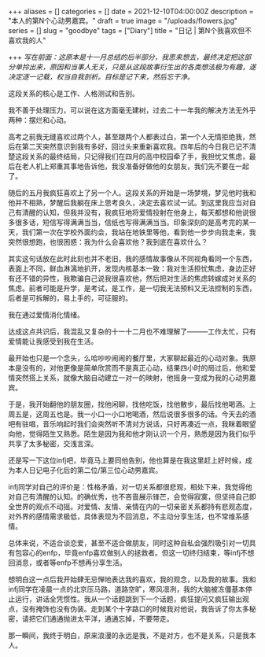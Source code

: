 +++
aliases = []
categories = []
date = 2021-12-10T04:00:00Z
description = "本人的第N个心动男嘉宾。"
draft = true
image = "/uploads/flowers.jpg"
series = []
slug = "goodbye"
tags = ["Diary"]
title = "日记  | 第N个我喜欢但不喜欢我的人"

+++
_写在前面：这原本是十一月总结的后半部分，我思来想去，最终决定把这部分单拎出来，原因和当事人无关，只是从这段故事衍生出的各类想法极为有趣，遂决定逐一记载，权当自我剖析。目标是记下来，然后忘干净。_

这段关系的核心是工作、人格测试和告别。

我不善于处理压力，可以说在这方面毫无建树，过去二十一年我的解决方法无外乎两种：摆烂和心动。

高考之前我无缝喜欢过两个人，甚至跟两个人都表过白，第一个人无情拒绝我，然后在第二天突然意识到我有多好，回过头来重新喜欢我。四年后的今日我已记不清楚这段关系的最终结局，只记得我们在四月的高中校园牵了手，我担忧又焦虑，最后在老人机上郑重其事地告诉他，我没准备好做他的女朋友，我们先不要在一起了。

随后的五月我疯狂喜欢上了另一个人。这段关系的开始是一场梦境，梦见他时我和他并不相熟，梦醒后我躺在床上思考良久，决定去喜欢试一试。到这里我应当对自己有清醒的认知，但我并没有，我疯狂地将爱情投射在他身上，每天都想和他说很多很多话，短信写得满满当当，信纸也写得满满当当。印象深刻的是高考完的某一天，我们第一次在学校外面约会，我站在地铁里等他，看到他一步步向我走来，我突然很想跑，也很困惑：我为什么会喜欢他？我到底在喜欢什么？

其实这句话放在此时此刻也并不老旧，我的感情故事像从不同视角看同一个东西，表面上不同，鲜血淋漓地扒开，发现内核基本一致：我对生活担忧焦虑，身边正好有还不错的异性，我欺骗自己说我很喜欢他，然后把对生活的焦虑转嫁成对关系的焦虑。前者可能是升学，是考试，是工作，是一切我无法预料又无法控制的东西，后者是可拆解的，易上手的，可征服的。

我在通过爱情消化情绪。

达成这点共识后，我混乱又复杂的十一十二月也不难理解了———工作太忙，只有爱情能让我感受到我在生活。

最开始也只是一个念头，么哈吵吵闹闹的餐厅里，大家聊起最近的心动对象。我原本是没有的，对他更像是简单欣赏而不是真正心动，结果四小时的局过后，他和爱情突然搭上关系，就像大脑自动建立一对一的映射，他摇身一变成为我的心动男嘉宾。

于是，我开始翻他的朋友圈，找他闲聊，找他吃饭，找他散步，最后找他喝酒。上周五是，这周五也是。我一小口一小口地喝酒，然后说很多很多的话。今天去的酒吧有驻唱，音乐响起时我们会突然听不清对方说话，只好再凑近一点，我眯着眼望向他，觉得陌生又熟悉。陌生是因为我和他才刚认识一个月，熟悉是因为我们似乎共享了太多秘密，交浅言深。

还是写一下这位infj吧，毕竟马上要同他告别，他也算是在我这里赶上好时候，成为本人日记电子化后的第二位/第三位心动男嘉宾。

infj同学对自己的评价是：性格矛盾，对一切关系都很悲观，相处下来，我觉得他对自己有清醒的认知。的确优秀，也不吝啬展示锋芒，会觉得寂寞，但坚持自己即全世界的观点不动摇。对爱情、友情、亲情在内的一切亲密关系都持有悲观态度，对外界的感情需求极低，具体表现为不回消息，不主动分享生活，也不常维系感情。

总体来说，不适合谈恋爱，甚至不适合做朋友，同时这种自私会强烈吸引对一切具有包容心的enfp，毕竟enfp喜欢做别人的拯救者。但这一切终归结束，等infj不想回消息，或者等enfp不想再分享生活。

想明白这一点后我开始肆无忌惮地表达我的喜欢，我的观念，以及我的故事。我和infj同学在凌晨一点的北京压马路，道路空旷，寒风凛冽，我的大脑被冻僵基本停止运行，讲话全凭惯性。我从一个话题跳到下一个话题，疯狂提问又疯狂输出观点，没有掩饰也没有伪装。走到某个十字路口的时候我对他说，我告诉了你太多秘密，请把它们通通抛进太平洋，通通忘掉，不要带走。

那一瞬间，我终于明白，原来浪漫的永远是我，不是对方，也不是关系，只是我本人。